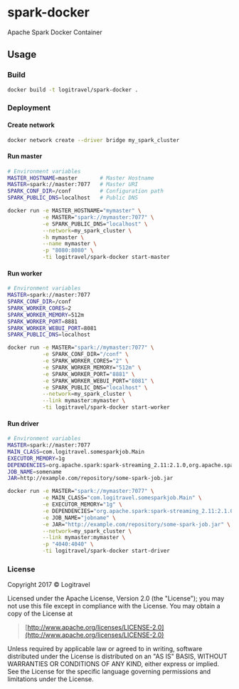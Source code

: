 # spark-docker

Apache Spark Docker Container

## Usage

### Build

```bash
docker build -t logitravel/spark-docker .
```

### Deployment

#### Create network

```bash
docker network create --driver bridge my_spark_cluster
```

#### Run master

```bash
# Environment variables
MASTER_HOSTNAME=master       # Master Hostname
MASTER=spark://master:7077   # Master URI
SPARK_CONF_DIR=/conf         # Configuration path
SPARK_PUBLIC_DNS=localhost   # Public DNS
```

```bash
docker run -e MASTER_HOSTNAME="mymaster" \
           -e MASTER="spark://mymaster:7077" \
           -e SPARK_PUBLIC_DNS="localhost" \
           --network=my_spark_cluster \
           -h mymaster \
           --name mymaster \
           -p "8080:8080" \
           -ti logitravel/spark-docker start-master
```

#### Run worker

```bash
# Environment variables
MASTER=spark://master:7077
SPARK_CONF_DIR=/conf
SPARK_WORKER_CORES=2
SPARK_WORKER_MEMORY=512m
SPARK_WORKER_PORT=8881
SPARK_WORKER_WEBUI_PORT=8081
SPARK_PUBLIC_DNS=localhost
```

```bash
docker run -e MASTER="spark://mymaster:7077" \
           -e SPARK_CONF_DIR="/conf" \
           -e SPARK_WORKER_CORES="2" \
           -e SPARK_WORKER_MEMORY="512m" \
           -e SPARK_WORKER_PORT="8881" \
           -e SPARK_WORKER_WEBUI_PORT="8081" \
           -e SPARK_PUBLIC_DNS="localhost" \
           --network=my_spark_cluster \
           --link mymaster:mymaster \
           -ti logitravel/spark-docker start-worker
```

#### Run driver

```bash
# Environment variables
MASTER=spark://master:7077
MAIN_CLASS=com.logitravel.somesparkjob.Main
EXECUTOR_MEMORY=1g
DEPENDENCIES=org.apache.spark:spark-streaming_2.11:2.1.0,org.apache.spark:spark-streaming-kafka-0-8_2.11:2.1.0
JOB_NAME=somename
JAR=http://example.com/repository/some-spark-job.jar
```

```bash
docker run -e MASTER="spark://mymaster:7077" \
           -e MAIN_CLASS="com.logitravel.somesparkjob.Main" \
           -e EXECUTOR_MEMORY="1g" \
           -e DEPENDENCIES="org.apache.spark:spark-streaming_2.11:2.1.0,org.apache.spark:spark-streaming-kafka-0-8_2.11:2.1.0" \
           -e JOB_NAME="jobname" \
           -e JAR="http://example.com/repository/some-spark-job.jar" \
           --network=my_spark_cluster \
           --link mymaster:mymaster \
           -p "4040:4040" \
           -ti logitravel/spark-docker start-driver
```


### License

Copyright 2017 © Logitravel


Licensed under the Apache License, Version 2.0 (the "License");
you may not use this file except in compliance with the License.
You may obtain a copy of the License at

> [http://www.apache.org/licenses/LICENSE-2.0](http://www.apache.org/licenses/LICENSE-2.0)

Unless required by applicable law or agreed to in writing, software
distributed under the License is distributed on an "AS IS" BASIS,
WITHOUT WARRANTIES OR CONDITIONS OF ANY KIND, either express or implied.
See the License for the specific language governing permissions and
limitations under the License.
